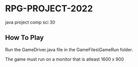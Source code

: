 # RPG-PROJECT-2022
java project comp sci 30



## How To Play
Run the GameDriver.java file in the GameFiles\GameRun folder.

The game must run on a monitor that is atleast 1600 x 900
